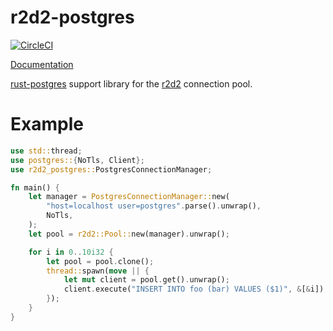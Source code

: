 r2d2-postgres
=============

[![CircleCI](https://circleci.com/gh/sfackler/r2d2-postgres.svg?style=shield)](https://circleci.com/gh/sfackler/r2d2-postgres)

[Documentation](https://docs.rs/r2d2_postgres)

[rust-postgres](https://github.com/sfackler/rust-postgres) support library for the [r2d2](https://github.com/sfackler/r2d2) connection pool.

# Example

```rust
use std::thread;
use postgres::{NoTls, Client};
use r2d2_postgres::PostgresConnectionManager;

fn main() {
    let manager = PostgresConnectionManager::new(
        "host=localhost user=postgres".parse().unwrap(),
        NoTls,
    );
    let pool = r2d2::Pool::new(manager).unwrap();

    for i in 0..10i32 {
        let pool = pool.clone();
        thread::spawn(move || {
            let mut client = pool.get().unwrap();
            client.execute("INSERT INTO foo (bar) VALUES ($1)", &[&i]).unwrap();
        });
    }
}
```
